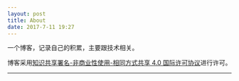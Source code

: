 ```yaml
---
layout: post
title: About
date: 2017-7-11 19:27
---
```


一个博客，记录自己的积累，主要跟技术相关。

<a rel="license" href="http://creativecommons.org/licenses/by-nc-sa/4.0/"></a>博客采用<a rel="license" href="http://creativecommons.org/licenses/by-nc-sa/4.0/">知识共享署名-非商业性使用-相同方式共享 4.0 国际许可协议</a>进行许可。

---
